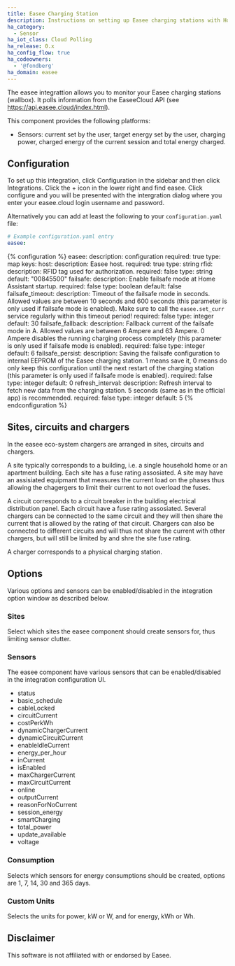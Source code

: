 ```yaml
---
title: Easee Charging Station
description: Instructions on setting up Easee charging stations with Home Assistant.
ha_category:
  - Sensor
ha_iot_class: Cloud Polling
ha_release: 0.x
ha_config_flow: true
ha_codeowners:
  - '@fondberg'
ha_domain: easee
---
```


The easee integrattion allows you to monitor your Easee charging stations (wallbox). It polls information from the EaseeCloud API (see https://api.easee.cloud/index.html).

This component provides the following platforms:

- Sensors: current set by the user, target energy set by the user, charging power, charged energy of the current session and total energy charged.

## Configuration

To set up this integration, click Configuration in the sidebar and then click Integrations. Click the + icon in the lower right and find easee. Click configure and you will be presented with the intergration dialog where you enter your easee.cloud login username and password.

Alternatively you can add at least the following to your `configuration.yaml` file:

```yaml
# Example configuration.yaml entry
easee:
```


{% configuration %}
easee:
  description: configuration
  required: true
  type: map
  keys:
    host:
      description: Easee host.
      required: true
      type: string
    rfid:
      description: RFID tag used for authorization.
      required: false
      type: string
      default: "00845500"
    failsafe:
      description: Enable failsafe mode at Home Assistant startup.
      required: false
      type: boolean
      default: false
    failsafe_timeout:
      description: Timeout of the failsafe mode in seconds. Allowed values are between 10 seconds and 600 seconds (this parameter is only used if failsafe mode is enabled). Make sure to call the `easee.set_curr` service regularly within this timeout period!
      required: false
      type: integer
      default: 30
    failsafe_fallback:
      description: Fallback current of the failsafe mode in A. Allowed values are between 6 Ampere and 63 Ampere. 0 Ampere disables the running charging process completely (this parameter is only used if failsafe mode is enabled).
      required: false
      type: integer
      default: 6
    failsafe_persist:
      description: Saving the failsafe configuration to internal EEPROM of the Easee charging station. 1 means save it, 0 means do only keep this configuration until the next restart of the charging station (this parameter is only used if failsafe mode is enabled).
      required: false
      type: integer
      default: 0
    refresh_interval:
      description: Refresh interval to fetch new data from the charging station. 5 seconds (same as in the official app) is recommended.
      required: false
      type: integer
      default: 5
{% endconfiguration %}

## Sites, circuits and chargers

In the easee eco-system chargers are arranged in sites, circuits and chargers.

A site typically corresponds to a building, i.e. a single household home or an apartment building. Each site has a fuse rating assosiated. A site may have an assisiated equipmant that measures the current load on the phases thus allowing the chagergers to limit their current to not overload the fuses.

A circuit corresponds to a circuit breaker in the building electrical distribution panel. Each circuit have a fuse rating assosiated. Several chargers can be connected to the same circuit and they will then share the current that is allowed by the rating of that circuit. Chargers can also be connected to different circuits and will thus not share the current with other chargers, but will still be limited by and shre the site fuse rating.

A charger corresponds to a physical charging station.

## Options

Various options and sensors can be enabled/disabled in the integration option window as described below. 

### Sites

Select which sites the easee component should create sensors for, thus limiting sensor clutter.

### Sensors

The easee component have various sensors that can be enabled/disabled in the integration configuration UI.

- status
- basic_schedule
- cableLocked
- circuitCurrent
- costPerkWh
- dynamicChargerCurrent
- dynamicCircuitCurrent
- enableIdleCurrent
- energy_per_hour
- inCurrent
- isEnabled
- maxChargerCurrent
- maxCircuitCurrent
- online
- outputCurrent
- reasonForNoCurrent
- session_energy
- smartCharging
- total_power
- update_available
- voltage

### Consumption

Selects which sensors for energy consumptions should be created, options are 1, 7, 14, 30 and 365 days.

### Custom Units

Selects the units for power, kW or W, and for energy, kWh or Wh.

## Disclaimer

This software is not affiliated with or endorsed by Easee.
